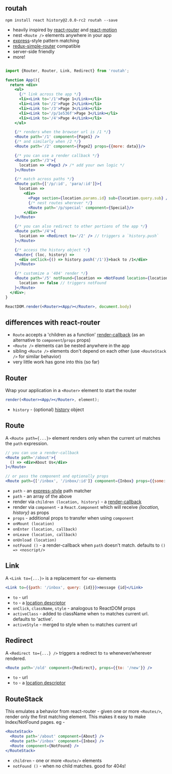 routah
---

`npm install react history@2.0.0-rc2 routah --save`

- heavily inspired by [react-router](https://github.com/rackt/react-router) and [react-motion](https://github.com/chenglou/react-motion)
- nest `<Route />` elements anywhere in your app
- [express](http://expressjs.com/)-style pattern matching
- [redux-simple-router](https://www.npmjs.com/package/redux-simple-router) compatible
- server-side friendly
- more!


```jsx

import {Router, Router, Link, Redirect} from 'routah';

function App(){
  return <div>
    <ul>
      {/* link across the app */}
      <li><Link to='/1'>Page 1</Link></li>
      <li><Link to='/2'>Page 2</Link></li>
      <li><Link to='/3'>Page 3</Link></li>
      <li><Link to='/p/1e536f'>Page 3</Link></li>
      <li><Link to='/4'>Page 4</Link></li>
    </ul>

    {/* renders when the browser url is /1 */}
    <Route path='/1' component={Page1} />
    {/* and similarly when /2 */}
    <Route path='/2' component={Page2} props={{more: data}}/>

    {/* you can use a render callback */}
    <Route path='/3'>{
      location => <Page3 /> /* add your own logic */
    }</Route>

    {/* match across paths */}
    <Route path={['/p/:id', 'para/:id']}>{
      location =>
        <div>
          <Page section={location.params.id} sub={location.query.sub} />
          {/* nest routes wherever */}
          <Route path='/p/special' component={Special}/>
        </div>
    }</Route>

    {/* you can also redirect to other portions of the app */}
    <Route path='/4'>{
      location => <Redirect to='/2' /> // triggers a `history.push`
    }</Route>

    {/* access the history object */}
    <Route>{ (loc, history) =>
      <div onClick={() => history.push('/1')}>back to /1</div>
    }</Route>

    {/* customize a '404' render */}
    <Route path='/5' notFound={location => <NotFound location={location}/>}> {
      location => false // triggers notFound
    }</Route>
  </div>;
}

ReactDOM.render(<Router><App/></Router>, document.body)
```

differences with react-router
---

- `Route` accepts a 'children as a function' [render-callback]([render-callback](https://discuss.reactjs.org/t/children-as-a-function-render-callbacks/626)) (as an alternative to `component`/`props` props)
- `<Route />` elements can be nested anywhere in the app
- sibling `<Route />` elements don't depend on each other (use `<RouteStack />` for similar behavior)
- very little work has gone into this (so far)



Router
---

Wrap your application in a `<Router>` element to start the router
```jsx
render(<Router><App/></Router>, element);
```

- `history` - (optional) [history](https://github.com/rackt/history) object

Route
---

A `<Route path={...}>` element renders only when the current url matches the `path` expression.
```jsx
// you can use a render-callback
<Route path='/about'>{
  () => <div>About Us</div>
}</Route>

// or pass the component and optionally props
<Route path={['/inbox', '/inbox/:id']} component={Inbox} props={{some: data}} />
```


- `path` - an [express-style](https://github.com/pillarjs/path-to-regexp) path matcher
- `path` - an array of the above
- render via `children (location, history)` - a [render-callback](https://discuss.reactjs.org/t/children-as-a-function-render-callbacks/626)
- render via `component` - a `React.Component` which will receive *{location, history}* as props
- `props` - additional props to transfer when using `component`
- `onMount (location)`
- `onEnter (location, callback)`
- `onLeave (location, callback)`
- `onUnload (location)`
- `notFound ()`  - a render-callback when `path` doesn't match. defaults to `() => <noscript/>`


Link
---

A `<Link to={...}>` is a replacement for `<a>` elements
```jsx
<Link to={{path: '/inbox', query: {id}}}>message {id}</Link>
```

- `to` - url
- `to` - a [location descriptor](https://github.com/rackt/history/blob/master/docs/Glossary.md#locationdescriptor)
- `onClick`, `className`, `style` - analogous to ReactDOM props
- `activeClass` - added to className when `to` matches current url. defaults to 'active'.
- `activeStyle` - merged to style when `to` matches current url

Redirect
---

A `<Redirect to={...} />` triggers a redirect to `to` whenever/wherever rendered.
```jsx
<Route path='/old' component={Redirect}, props={{to: '/new'}} />
```

- `to` - url
- `to` - a [location descriptor](https://github.com/rackt/history/blob/master/docs/Glossary.md#locationdescriptor)


RouteStack
---

This emulates a behavior from react-router - given one or more `<Routes/>`, render only the first matching element. This makes it easy to make Index/NotFound pages. eg -
```jsx
<RouteStack>
  <Route path='/about' component={About} />
  <Route path='/inbox' component={Inbox} />
  <Route component={NotFound} />
</RouteStack>
```

- `children` - one or more `<Route/>` elements
- `notFound ()` - when no child matches. good for 404s!

